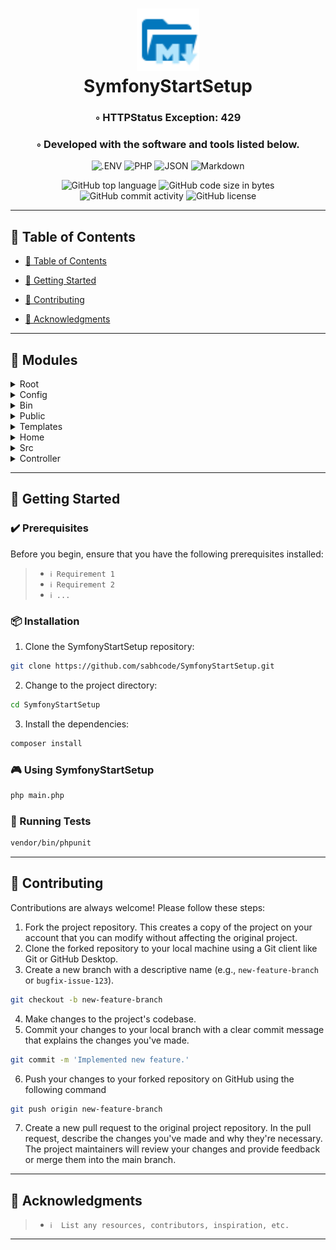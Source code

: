 <div align="center">
<h1 align="center">
<img src="https://raw.githubusercontent.com/PKief/vscode-material-icon-theme/ec559a9f6bfd399b82bb44393651661b08aaf7ba/icons/folder-markdown-open.svg" width="100" />
<br>SymfonyStartSetup
</h1>
<h3>◦ HTTPStatus Exception: 429</h3>
<h3>◦ Developed with the software and tools listed below.</h3>

<p align="center">
<img src="https://img.shields.io/badge/.ENV-ECD53F.svg?style&logo=dotenv&logoColor=black" alt=".ENV" />
<img src="https://img.shields.io/badge/PHP-777BB4.svg?style&logo=PHP&logoColor=white" alt="PHP" />
<img src="https://img.shields.io/badge/JSON-000000.svg?style&logo=JSON&logoColor=white" alt="JSON" />
<img src="https://img.shields.io/badge/Markdown-000000.svg?style&logo=Markdown&logoColor=white" alt="Markdown" />
</p>
<img src="https://img.shields.io/github/languages/top/sabhcode/SymfonyStartSetup.git?style&color=5D6D7E" alt="GitHub top language" />
<img src="https://img.shields.io/github/languages/code-size/sabhcode/SymfonyStartSetup.git?style&color=5D6D7E" alt="GitHub code size in bytes" />
<img src="https://img.shields.io/github/commit-activity/m/sabhcode/SymfonyStartSetup.git?style&color=5D6D7E" alt="GitHub commit activity" />
<img src="https://img.shields.io/github/license/sabhcode/SymfonyStartSetup.git?style&color=5D6D7E" alt="GitHub license" />
</div>

---

## 📒 Table of Contents
- [📒 Table of Contents](#-table-of-contents)

- [🚀 Getting Started](#-getting-started)

- [🤝 Contributing](#-contributing)

- [👏 Acknowledgments](#-acknowledgments)

---



## 🧩 Modules

<details closed><summary>Root</summary>

| File                                                                                             | Summary                   |
| ---                                                                                              | ---                       |
| [phpunit.xml.dist](https://github.com/sabhcode/SymfonyStartSetup.git/blob/main/phpunit.xml.dist) | HTTPStatus Exception: 429 |

</details>

<details closed><summary>Config</summary>

| File                                                                                          | Summary                   |
| ---                                                                                           | ---                       |
| [bundles.php](https://github.com/sabhcode/SymfonyStartSetup.git/blob/main/config/bundles.php) | HTTPStatus Exception: 429 |
| [preload.php](https://github.com/sabhcode/SymfonyStartSetup.git/blob/main/config/preload.php) | HTTPStatus Exception: 429 |

</details>

<details closed><summary>Bin</summary>

| File                                                                               | Summary                   |
| ---                                                                                | ---                       |
| [console](https://github.com/sabhcode/SymfonyStartSetup.git/blob/main/bin/console) | HTTPStatus Exception: 429 |
| [phpunit](https://github.com/sabhcode/SymfonyStartSetup.git/blob/main/bin/phpunit) | HTTPStatus Exception: 429 |

</details>

<details closed><summary>Public</summary>

| File                                                                                      | Summary                   |
| ---                                                                                       | ---                       |
| [index.php](https://github.com/sabhcode/SymfonyStartSetup.git/blob/main/public/index.php) | HTTPStatus Exception: 429 |

</details>

<details closed><summary>Templates</summary>

| File                                                                                                   | Summary                   |
| ---                                                                                                    | ---                       |
| [base.html.twig](https://github.com/sabhcode/SymfonyStartSetup.git/blob/main/templates/base.html.twig) | HTTPStatus Exception: 429 |

</details>

<details closed><summary>Home</summary>

| File                                                                                                                                  | Summary                   |
| ---                                                                                                                                   | ---                       |
| [my_first_app.code-workspace](https://github.com/sabhcode/SymfonyStartSetup.git/blob/main/templates/home/my_first_app.code-workspace) | HTTPStatus Exception: 429 |
| [index.html.twig](https://github.com/sabhcode/SymfonyStartSetup.git/blob/main/templates/home/index.html.twig)                         | HTTPStatus Exception: 429 |

</details>

<details closed><summary>Src</summary>

| File                                                                                     | Summary                   |
| ---                                                                                      | ---                       |
| [Kernel.php](https://github.com/sabhcode/SymfonyStartSetup.git/blob/main/src/Kernel.php) | HTTPStatus Exception: 429 |

</details>

<details closed><summary>Controller</summary>

| File                                                                                                                | Summary                   |
| ---                                                                                                                 | ---                       |
| [HomeController.php](https://github.com/sabhcode/SymfonyStartSetup.git/blob/main/src/Controller/HomeController.php) | HTTPStatus Exception: 429 |

</details>

---

## 🚀 Getting Started

### ✔️ Prerequisites

Before you begin, ensure that you have the following prerequisites installed:
> - `ℹ️ Requirement 1`
> - `ℹ️ Requirement 2`
> - `ℹ️ ...`

### 📦 Installation

1. Clone the SymfonyStartSetup repository:
```sh
git clone https://github.com/sabhcode/SymfonyStartSetup.git
```

2. Change to the project directory:
```sh
cd SymfonyStartSetup
```

3. Install the dependencies:
```sh
composer install
```

### 🎮 Using SymfonyStartSetup

```sh
php main.php
```

### 🧪 Running Tests
```sh
vendor/bin/phpunit
```


---

## 🤝 Contributing

Contributions are always welcome! Please follow these steps:
1. Fork the project repository. This creates a copy of the project on your account that you can modify without affecting the original project.
2. Clone the forked repository to your local machine using a Git client like Git or GitHub Desktop.
3. Create a new branch with a descriptive name (e.g., `new-feature-branch` or `bugfix-issue-123`).
```sh
git checkout -b new-feature-branch
```
4. Make changes to the project's codebase.
5. Commit your changes to your local branch with a clear commit message that explains the changes you've made.
```sh
git commit -m 'Implemented new feature.'
```
6. Push your changes to your forked repository on GitHub using the following command
```sh
git push origin new-feature-branch
```
7. Create a new pull request to the original project repository. In the pull request, describe the changes you've made and why they're necessary.
The project maintainers will review your changes and provide feedback or merge them into the main branch.

---



## 👏 Acknowledgments

> - `ℹ️  List any resources, contributors, inspiration, etc.`

---
